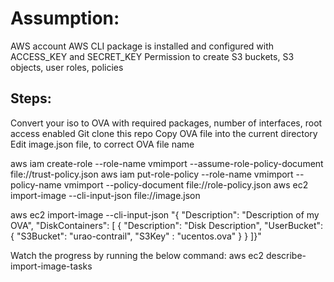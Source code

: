 Assumption:
===========
AWS account
AWS CLI package is installed and configured with ACCESS_KEY and SECRET_KEY
Permission to create S3 buckets, S3 objects, user roles, policies

Steps:
------
Convert your iso to OVA with required packages, number of interfaces, root access enabled
Git clone this repo
Copy OVA file into the current directory
Edit image.json file, to correct OVA file name

aws iam create-role --role-name vmimport --assume-role-policy-document file://trust-policy.json
aws iam put-role-policy --role-name vmimport --policy-name vmimport --policy-document file://role-policy.json
aws ec2 import-image --cli-input-json file://image.json

aws ec2 import-image --cli-input-json "{  \"Description\": \"Description of my OVA\", \"DiskContainers\": [ { \"Description\": \"Disk Description\", \"UserBucket\": { \"S3Bucket\": \"urao-contrail\", \"S3Key\" : \"ucentos.ova\" } } ]}"

Watch the progress by running the below command:
aws ec2 describe-import-image-tasks
